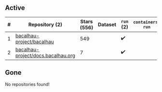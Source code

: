 ## Active
| # | Repository (2) | Stars (556) | Dataset | `run` (2) | `containers-run` |
| --- | --- | --- | --- | --- | --- |
| 1 | [bacalhau-project/bacalhau](https://github.com/bacalhau-project/bacalhau) | 549 |  | :heavy_check_mark: |  |
| 2 | [bacalhau-project/docs.bacalhau.org](https://github.com/bacalhau-project/docs.bacalhau.org) | 7 |  | :heavy_check_mark: |  |

## Gone
No repositories found!
